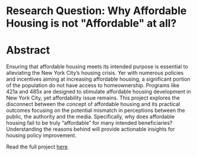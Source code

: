# Research Question: Why Affordable Housing is not "Affordable" at all?
# Abstract
Ensuring that affordable housing meets its intended purpose is essential to alleviating the New York City’s housing crisis. Yer with numerous policies and incentives aiming at increasing affordable housing, a significant portion of the population do not have access to homeownership. Programs like 421a and 485x are designed to stimulate affordable housing development in New York City, yet affordability issue remains.  This project explores the disconnect between the concept of affordable housing and its practical outcomes focusing on the potential mismatch in perceptions between the public, the authority and the media. Specifically, why does affordable housing fail to be truly “affordable” for many intended beneficiaries? Understanding the reasons behind will provide actionable insights for housing policy improvement.


Read the full project [here](https://github.com/fantofan/Fanto-s-Final-Project/blob/main/Final_Project_Code.ipynb).
